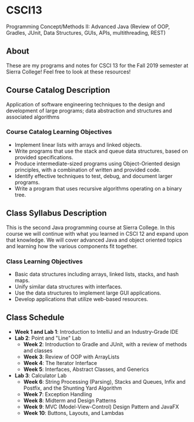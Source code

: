 # CSCI13
Programming Concept/Methods II: Advanced Java (Review of OOP, Gradles, JUnit, Data Structures, GUIs, APIs, multithreading, REST)

## About
These are my programs and notes for CSCI 13 for the Fall 2019 semester at Sierra College! Feel free to look at these resources!

## Course Catalog Description
Application of software engineering techniques to the design and development of large programs; data abstraction and structures and associated algorithms

### Course Catalog Learning Objectives
* Implement linear lists with arrays and linked objects.
* Write programs that use the stack and queue data structures, based on provided specifications.
* Produce intermediate-sized programs using Object-Oriented design principles, with a combination of written and provided code.
* Identify effective techniques to test, debug, and document larger programs.
* Write a program that uses recursive algorithms operating on a binary tree.

## Class Syllabus Description
This is the second Java programming course at Sierra College. In this course we will continue with what you learned in CSCI 12 and expand upon that knowledge. We will cover advanced Java and object oriented topics and learning how the various components fit together.

### Class Learning Objectives

* Basic data structures including arrays, linked lists, stacks, and hash maps.
* Unify similar data structures with interfaces.
* Use the data structures to implement large GUI applications.
* Develop applications that utilize web-based resources.

## Class Schedule
* <b>Week 1 and Lab 1</b>: Introduction to IntelliJ and an Industry-Grade IDE
* <b>Lab 2</b>: Point and "Line" Lab
    * <b>Week 2</b>: Introduction to Gradle and JUnit, with a review of methods and classes
    * <b>Week 3</b>: Review of OOP with ArrayLists
    * <b>Week 4</b>: The Iterator Interface
    * <b>Week 5</b>: Interfaces, Abstract Classes, and Generics
* <b>Lab 3</b>: Calculator Lab
    * <b>Week 6</b>: String Processing (Parsing), Stacks and Queues, Infix and Postfix, and the Shunting Yard Algorithm
    * <b>Week 7</b>: Exception Handling
    * <b>Week 8</b>: Midterm and Design Patterns
    * <b>Week 9</b>: MVC (Model-View-Control) Design Pattern and JavaFX
    * <b>Week 10</b>: Buttons, Layouts, and Lambdas
    
    